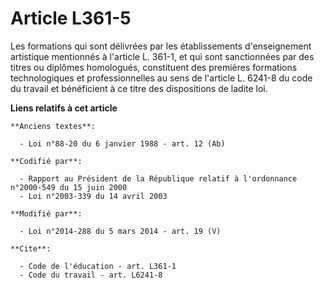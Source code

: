# Article L361-5

Les formations qui sont délivrées par les établissements d'enseignement artistique mentionnés à l'article L. 361-1, et qui
sont sanctionnées par des titres ou diplômes homologués, constituent des premières formations technologiques et
professionnelles au sens de l'article L. 6241-8 du code du travail et bénéficient à ce titre des dispositions de ladite loi.

**Liens relatifs à cet article**

	**Anciens textes**:

	  - Loi n°88-20 du 6 janvier 1988 - art. 12 (Ab)

	**Codifié par**:

	  - Rapport au Président de la République relatif à l'ordonnance n°2000-549 du 15 juin 2000
	  - Loi n°2003-339 du 14 avril 2003

	**Modifié par**:

	  - Loi n°2014-288 du 5 mars 2014 - art. 19 (V)

	**Cite**:

	  - Code de l'éducation - art. L361-1
	  - Code du travail - art. L6241-8
